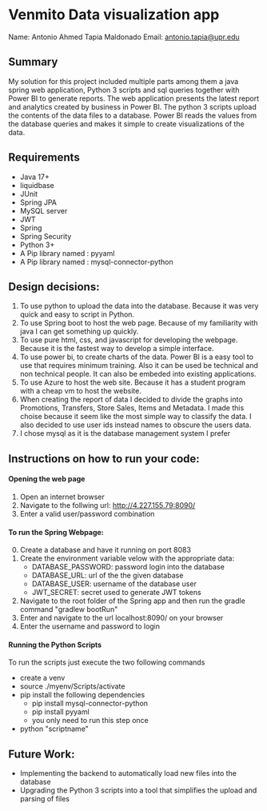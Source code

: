 # Venmito Data visualization app

Name: Antonio Ahmed Tapia Maldonado
Email: antonio.tapia@upr.edu    

## Summary
My solution for this project included multiple parts among them a java spring web application, Python 3 scripts and sql queries together with Power BI to generate reports. The web application presents the latest report and analytics created by business in Power BI. The python 3 scripts upload the contents of the data files to a database. Power BI reads the values from the database queries and makes it simple to create visualizations of the data.

## Requirements
* Java 17+
* liquidbase
* JUnit
* Spring JPA
* MySQL server
* JWT
* Spring
* Spring Security
* Python 3+
* A Pip library named : pyyaml
* A Pip library named : mysql-connector-python

## Design decisions:
1. To use python to upload the data into the database. Because it was very quick and easy to script in Python.
2. To use Spring boot to host the web page. Because of my familiarity with java I can get something up quickly.
3. To use pure html, css, and javascript for developing the webpage. Because it is the fastest way to develop a simple interface.
4. To use power bi, to create charts of the data. Power BI is a easy tool to use that requires minimum training. Also it can be used be technical and non technical people. It can also be embeded into existing applications.
5. To use Azure to host the web site. Because it has a student program with a cheap vm to host the website.
6. When creating the report of data I decided to divide the graphs into Promotions, Transfers, Store Sales, Items and Metadata. I made this choise because it seem like the most simple way to classify the data. I also decided to use user ids instead names to obscure the users data.
7. I chose mysql as it is the database management system I prefer

## Instructions on how to run your code:

#### Opening the web page
1. Open an internet browser
2. Navigate to the follwing url: http://4.227.155.79:8090/
3. Enter a valid user/password combination

#### To run the Spring Webpage:
0. Create a database and have it running on port 8083
1. Create the environment variable velow with the appropriate data:
    * DATABASE_PASSWORD: password login into the database
    * DATABASE_URL: url of the the given database
    * DATABASE_USER: username of the database user
    * JWT_SECRET: secret used to generate JWT tokens
2. Navigate to the root folder of the Spring app and then run the gradle command "gradlew bootRun"
3. Enter and navigate to the url localhost:8090/ on your browser 
4. Enter the username and password to login


#### Running the Python Scripts
To run the scripts just execute the two following commands 
- create a venv
- source ./myenv/Scripts/activate
- pip install the following dependencies
    - pip install mysql-connector-python
    - pip install pyyaml
    - you only need to run this step once  
- python "scriptname" 


## Future Work:
- Implementing the backend to automatically load new files into the database
- Upgrading the Python 3 scripts into a tool that simplifies the upload and parsing of files